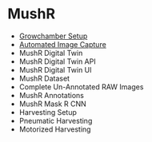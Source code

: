 # MushR

- [Growchamber Setup](growchamber-setup/)
- [Automated Image Capture](automated-image-capture/)
- MushR Digital Twin
 - MushR Digital Twin API
 - MushR Digital Twin UI
 - MushR Dataset
 - Complete Un-Annotated RAW Images
 - MushR Annotations
- MushR Mask R CNN
- Harvesting Setup
 - Pneumatic Harvesting
 - Motorized Harvesting 
